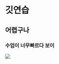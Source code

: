 # 깃연습
## 어렵구나
### 수업이 너무빠르다 보이

<img src= "https://shop1.daumcdn.net/thumb/S318x318/?fname=http%3A%2F%2Fshop2.daumcdn.net%2Fshophow%2Fp%2FI7596615448.jpg%3Fut%3D20191129133314&scode=talkgift"> 